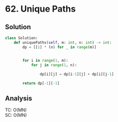 # 62. Unique Paths

## Solution
```python
class Solution:
    def uniquePaths(self, m: int, n: int) -> int:
        dp = [[1] * (n) for _ in range(m)]
        
        
        for i in range(1, m):
            for j in range(1, n):
                
                dp[i][j] = dp[i-1][j] + dp[i][j-1]
                
        return dp[-1][-1]

```
## Analysis
TC: O(MN)\
SC: O(MN)
